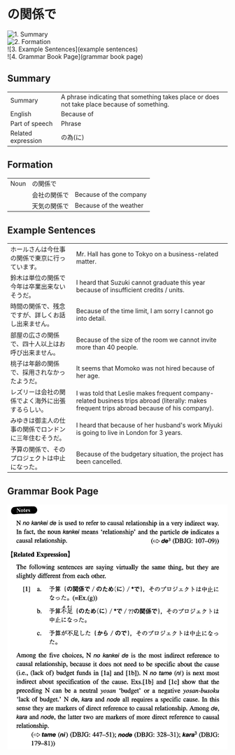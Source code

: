 # の関係で

![1. Summary](summary)<br>
![2. Formation](formation)<br>
![3. Example Sentences](example sentences)<br>
![4. Grammar Book Page](grammar book page)<br>


## Summary

<table><tr>   <td>Summary</td>   <td>A phrase indicating that something takes place or does not take place because of something.</td></tr><tr>   <td>English</td>   <td>Because of</td></tr><tr>   <td>Part of speech</td>   <td>Phrase</td></tr><tr>   <td>Related expression</td>   <td>の為(に)</td></tr></table>

## Formation

<table class="table"><tbody><tr class="tr head"><td class="td"><span class="bold">Noun</span></td><td class="td"><span class="concept">の関係で</span></td><td class="td"></td></tr><tr class="tr"><td class="td"></td><td class="td"><span>会社</span><span class="concept">の関係で</span></td><td class="td"><span>Because of the company</span></td></tr><tr class="tr"><td class="td"></td><td class="td"><span>天気</span><span class="concept">の関係で</span></td><td class="td"><span>Because of the weather</span></td></tr></tbody></table>

## Example Sentences

<table><tr>   <td>ホールさんは今仕事の関係で東京に行っています。</td>   <td>Mr. Hall has gone to Tokyo on a business-related matter.</td></tr><tr>   <td>鈴木は単位の関係で今年は卒業出来ないそうだ。</td>   <td>I heard that Suzuki cannot graduate this year because of insufficient credits / units.</td></tr><tr>   <td>時間の関係で、残念ですが、詳しくお話し出来ません。</td>   <td>Because of the time limit, I am sorry I cannot go into detail.</td></tr><tr>   <td>部屋の広さの関係で、四十人以上はお呼び出来ません。</td>   <td>Because of the size of the room we cannot invite more than 40 people.</td></tr><tr>   <td>桃子は年齢の関係で、採用されなかったようだ。</td>   <td>It seems that Momoko was not hired because of her age.</td></tr><tr>   <td>レズリーは会社の関係でよく海外に出張するらしい。</td>   <td>I was told that Leslie makes frequent company-related business trips abroad (literally: makes frequent trips abroad because of his company).</td></tr><tr>   <td>みゆきは御主人の仕事の関係でロンドンに三年住むそうだ。</td>   <td>I heard that because of her husband's work Miyuki is going to live in London for 3 years.</td></tr><tr>   <td>予算の関係で、そのプロジェクトは中止になった。</td>   <td>Because of the budgetary situation, the project has been cancelled.</td></tr></table>

## Grammar Book Page

![](../img/Intermediateの関係で.png)

